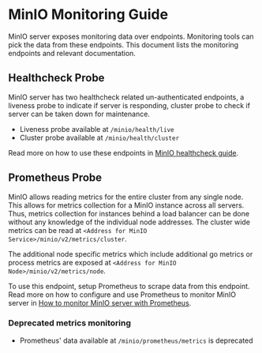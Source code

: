 # MinIO Monitoring Guide

MinIO server exposes monitoring data over endpoints. Monitoring tools can pick the data from these endpoints. This document lists the monitoring endpoints and relevant documentation.

## Healthcheck Probe

MinIO server has two healthcheck related un-authenticated endpoints, a liveness probe to indicate if server is responding, cluster probe to check if server can be taken down for maintenance.

- Liveness probe available at `/minio/health/live`
- Cluster probe available at `/minio/health/cluster`

Read more on how to use these endpoints in [MinIO healthcheck guide](https://github.com/memoio/minioblob/master/docs/metrics/healthcheck/README.md).

## Prometheus Probe

MinIO allows reading metrics for the entire cluster from any single node. This allows for metrics collection for a MinIO instance across all servers. Thus, metrics collection for instances behind a load balancer can be done without any knowledge of the individual node addresses. The cluster wide metrics can be read at
`<Address for MinIO Service>/minio/v2/metrics/cluster`.

The additional node specific metrics which include additional go metrics or process metrics are exposed at
`<Address for MinIO Node>/minio/v2/metrics/node`.

To use this endpoint, setup Prometheus to scrape data from this endpoint. Read more on how to configure and use Prometheus to monitor MinIO server in [How to monitor MinIO server with Prometheus](https://github.com/memoio/minioblob/master/docs/metrics/prometheus/README.md).

### **Deprecated metrics monitoring**

- Prometheus' data available at `/minio/prometheus/metrics` is deprecated
